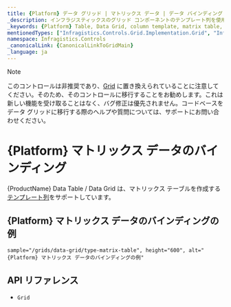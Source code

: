 ```yaml
---
title: {Platform} データ グリッド | マトリックス データ | データ バインディング | インフラジスティックス
_description: インフラジスティックスのグリッド コンポーネントのテンプレート列を使用してマトリックス テーブルを作成します。{ProductName} テーブルのサンプルを是非お試しください!
_keywords: {Platform} Table, Data Grid, column template, matrix table, {ProductName}, data binding, Infragistics, {Platform} テーブル, データ グリッド, 列テンプレート, マトリックス テーブル, データ バインディング, インフラジスティックス
mentionedTypes: ["Infragistics.Controls.Grid.Implementation.Grid", "Infragistics.Controls.Grid.Implementation.Column"]
namespace: Infragistics.Controls
_canonicalLink: {CanonicalLinkToGridMain}
_language: ja
---
```


<!-- Blazor, WebComponents -->

> [!Note]
このコントロールは非推奨であり、[Grid](../data-grid.md) に置き換えられていることに注意してください。そのため、そのコントロールに移行することをお勧めします。これは新しい機能を受け取ることはなく、バグ修正は優先されません。コードベースをデータ グリッドに移行する際のヘルプや質問については、サポートにお問い合わせください。

<!-- end: Blazor, WebComponents -->

# {Platform} マトリックス データのバインディング

{ProductName} Data Table / Data Grid は、マトリックス テーブルを作成する[テンプレート列](column-types.md#テンプレート列)をサポートしています。

## {Platform} マトリックス データのバインディングの例


`sample="/grids/data-grid/type-matrix-table", height="600", alt="{Platform} マトリックス データのバインディングの例"`



## API リファレンス

 - `Grid`